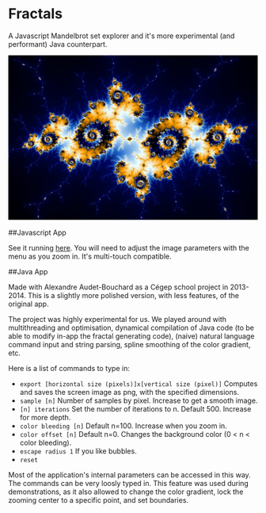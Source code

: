 # Fractals
A Javascript Mandelbrot set explorer and it's more experimental (and performant) Java counterpart.

![alt tag](Screenshot.png)

##Javascript App

See it running [here](http://olivierbinette.github.io/Fractals/index.html). You will need to adjust the image parameters with the menu as you zoom in. It's multi-touch compatible.

##Java App

Made with Alexandre Audet-Bouchard as a Cégep school project in 2013-2014. This is a slightly more polished version, with less features, of the original app. 

The project was highly experimental for us. We played around with multithreading and optimisation, dynamical compilation of Java code (to be able to modify in-app the fractal generating code), (naive) natural language command input and string parsing, spline smoothing of the color gradient, etc.

Here is a list of commands to type in:
- `export [horizontal size (pixels)]x[vertical size (pixel)]` Computes and saves the screen image as png, with the specified dimensions.
- `sample [n]`            Number of samples by pixel. Increase to get a smooth image.
- `[n] iterations`        Set the number of iterations to n. Default 500. Increase for more depth.
- `color bleeding [n]`    Default n=100. Increase when you zoom in.
- `color offset [n]`      Default n=0. Changes the background color (0 < n < color bleeding).
- `escape radius 1`       If you like bubbles.
- `reset`

Most of the application's internal parameters can be accessed in this way. The commands can be very loosly typed in. This feature was used during demonstrations, as it also allowed to change the color gradient, lock the zooming center to a specific point, and set boundaries.
